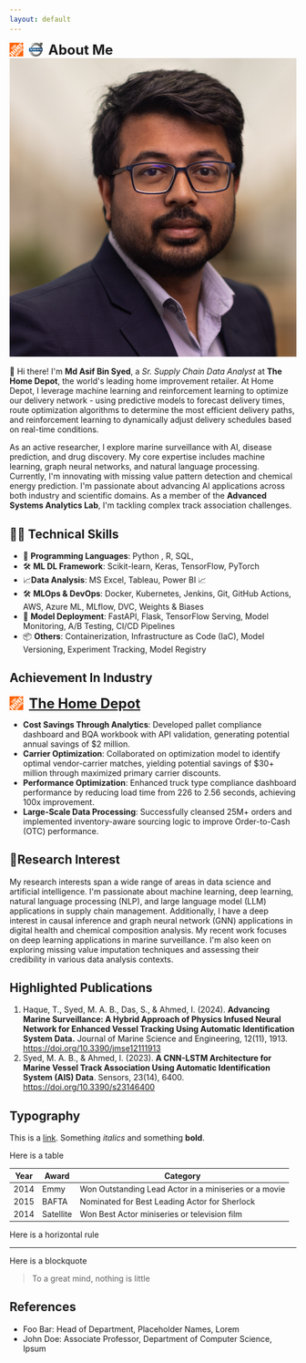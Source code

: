 ```yaml
---
layout: default
---
```


<div style="display: flex; align-items: center;">
    <img src="the-home-depot.png" alt="Employer 1" style="width: 24px; height: 24px; margin-right: 10px;">
    <img src="volvo.svg" alt="Employer 2" style="width: 24px; height: 24px; margin-right: 10px;">
    <h2 style="font-size: 24px; margin: 0;">About Me</h1>
</div>

<img class="profile-picture" src="asif_headshot.webp" >

👋 Hi there! I'm **Md Asif Bin Syed**, a *Sr. Supply Chain Data Analyst* at **The Home Depot**, the world's leading home improvement retailer. At Home Depot, I leverage machine learning and reinforcement learning to optimize our delivery network - using predictive models to forecast delivery times, route optimization algorithms to determine the most efficient delivery paths, and reinforcement learning to dynamically adjust delivery schedules based on real-time conditions.

As an active researcher, I explore marine surveillance with AI, disease prediction, and drug discovery. My core expertise includes machine learning, graph neural networks, and natural language processing. Currently, I'm innovating with missing value pattern detection and chemical energy prediction. I'm passionate about advancing AI applications across both industry and scientific domains. As a member of the **Advanced Systems Analytics Lab**, I'm tackling complex track association challenges.

## 🧑‍💻 Technical Skills

- 🐍 **Programming Languages**: Python , R, SQL,
- 🛠️ **ML DL Framework**: Scikit-learn, Keras, TensorFlow,  PyTorch 
- 📈**Data Analysis**: MS Excel,  Tableau, Power BI 📈
- 🛠️ **MLOps & DevOps**: Docker, Kubernetes, Jenkins, Git, GitHub Actions, AWS, Azure ML, MLflow, DVC, Weights & Biases 
- 🚀 **Model Deployment**: FastAPI, Flask, TensorFlow Serving, Model Monitoring, A/B Testing, CI/CD Pipelines 
- 📦 **Others**: Containerization, Infrastructure as Code (IaC), Model Versioning, Experiment Tracking, Model Registry 


## Achievement In Industry 

<div style="display: flex; align-items: center;">
    <img src="the-home-depot.png" alt="Employer 1" style="width: 24px; height: 24px; margin-right: 10px;">
    <h2 style="font-size: 24px; margin: 0;"><u>The Home Depot</u></h1>
</div>

- **Cost Savings Through Analytics**: Developed pallet compliance dashboard and BQA workbook with API validation, generating potential annual savings of $2 million.
- **Carrier Optimization**: Collaborated on optimization model to identify optimal vendor-carrier matches, yielding potential savings of $30+ million through maximized primary carrier discounts.
- **Performance Optimization**: Enhanced truck type compliance dashboard performance by reducing load time from 226 to 2.56 seconds, achieving 100x improvement.
- **Large-Scale Data Processing**: Successfully cleansed 25M+ orders and implemented inventory-aware sourcing logic to improve Order-to-Cash (OTC) performance.


## 🔬Research Interest

My research interests span a wide range of areas in data science and artificial intelligence. I'm passionate about machine learning, deep learning, natural language processing (NLP), and large language model (LLM) applications in supply chain management. Additionally, I have a deep interest in causal inference and graph neural network (GNN) applications in digital health and chemical composition analysis. My recent work focuses on deep learning applications in marine surveillance. I'm also keen on exploring missing value imputation techniques and assessing their credibility in various data analysis contexts.


## Highlighted Publications

1. Haque, T., Syed, M. A. B., Das, S., & Ahmed, I. (2024). **Advancing Marine Surveillance: A Hybrid Approach of Physics Infused Neural Network for Enhanced Vessel Tracking Using Automatic Identification System Data.** Journal of Marine Science and Engineering, 12(11), 1913. https://doi.org/10.3390/jmse12111913
2. Syed, M. A. B., & Ahmed, I. (2023). **A CNN-LSTM Architecture for Marine Vessel Track Association Using Automatic Identification System (AIS) Data**. Sensors, 23(14), 6400. https://doi.org/10.3390/s23146400

## Typography

This is a [link](http://google.com). Something *italics* and something **bold**.

Here is a table

Year | Award | Category
-----|-------|--------
2014 | Emmy  | Won Outstanding Lead Actor in a miniseries or a movie
2015 | BAFTA | Nominated for Best Leading Actor for Sherlock
2014 | Satellite | Won Best Actor miniseries or television film

Here is a horizontal rule

---

Here is a blockquote

> To a great mind, nothing is little

## References

* Foo Bar: Head of Department, Placeholder Names, Lorem
* John Doe: Associate Professor, Department of Computer Science, Ipsum


